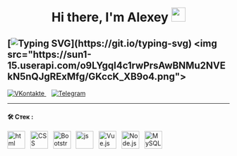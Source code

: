 <h1 align="center">Hi there, I'm Alexey 
<img src="https://github.com/blackcater/blackcater/raw/main/images/Hi.gif" height="32"/></h1>


[![Typing SVG](https://readme-typing-svg.demolab.com?font=Fira+Code&weight=300&size=18&duration=3000&color=2A2A2A&multiline=true&width=435&height=150&lines=%D0%9F%D1%80%D0%B8%D0%B2%D0%B5%D1%82%2C+%D0%BC%D0%B5%D0%BD%D1%8F+%D0%B7%D0%BE%D0%B2%D1%83%D1%82+%D0%90%D0%BB%D0%B5%D0%BA%D1%81%D0%B5%D0%B9%2C;%D1%8F+Frontend+%D1%80%D0%B0%D0%B7%D1%80%D0%B0%D0%B1%D0%BE%D1%82%D1%87%D0%B8%D0%BA.;)](https://git.io/typing-svg)
<img src="https://sun1-15.userapi.com/o9LYgqI4c1rwPrsAwBNMu2NVEkN5nQJgRExMfg/GKccK_XB9o4.png">
---

<div id="badges" class="social-media">
  <a href="https://vk.com/albannikov" target="_blank">
    <img src="https://img.shields.io/badge/вконтакте-%232E87FB.svg?&style=for-the-badge&logo=vk&logoColor=white" alt="VKontakte" title="VKontakte" />    
  </a>&nbsp;&nbsp;
  <a href="https://t.me/al_bannikov" target="_blank">
    <img src="https://img.shields.io/badge/Telegram-2CA5E0?style=for-the-badge&logo=telegram&logoColor=white" alt="Telegram" title="Telegram" />
  </a>  
</div>


---
#### 🛠️ Стек :
     
<div class="tools">
 <img src="https://cdn.jsdelivr.net/gh/devicons/devicon/icons/html5/html5-original-wordmark.svg" alt="html" title="html" width="40" height="40"/>&nbsp;&nbsp; 
 <img src="https://cdn.jsdelivr.net/gh/devicons/devicon/icons/css3/css3-original-wordmark.svg" alt="CSS" title="CSS" width="40" height="40"/>&nbsp;&nbsp;
 <img src="https://cdn.jsdelivr.net/gh/devicons/devicon/icons/bootstrap/bootstrap-original.svg" alt="Bootstrap" title="Bootstrap" width="40" height="40" />&nbsp;&nbsp;
 <img src="https://cdn.jsdelivr.net/gh/devicons/devicon/icons/javascript/javascript-original.svg" alt="js" title="js" width="40" height="40" />&nbsp;&nbsp;
 <img src="https://cdn.jsdelivr.net/gh/devicons/devicon/icons/vuejs/vuejs-original-wordmark.svg" alt="Vue.js" title="Vue.js" width="40" height="40" />&nbsp;&nbsp;      <img src="https://cdn.jsdelivr.net/gh/devicons/devicon/icons/nodejs/nodejs-original.svg" alt="Node.js" title="Node.js"  width="40" height="40" />&nbsp;&nbsp;
 <img src="https://cdn.jsdelivr.net/gh/devicons/devicon/icons/mysql/mysql-original-wordmark.svg" alt="MySQL" title="MySQL"  width="40" height="40" />&nbsp;&nbsp;       
</div>

